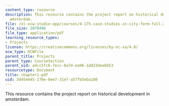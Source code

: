 ```yaml
---
content_type: resource
description: This resource contains the project report on historical development in
  amsterdam.
file: /ol-ocw-studio-app/courses/4-175-case-studies-in-city-form-fall-2005/3d454445270e0ee731efa57fb5eba180_chapter1.pdf
file_size: 2070496
file_type: application/pdf
learning_resource_types:
- Projects
license: https://creativecommons.org/licenses/by-nc-sa/4.0/
ocw_type: OCWFile
parent_title: Projects
parent_type: CourseSection
parent_uid: adcc5fc6-7ecc-6a7d-ea96-1dd23dea6b53
resourcetype: Document
title: chapter1.pdf
uid: 3d454445-270e-0ee7-31ef-a57fb5eba180
---
```

This resource contains the project report on historical development in amsterdam.